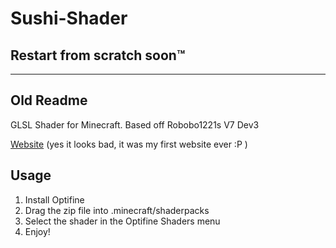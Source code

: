 # Sushi-Shader

## Restart from scratch soon™

---
## Old Readme

GLSL Shader for Minecraft. Based off Robobo1221s V7 Dev3

[Website](https://sushishader.eu) (yes it looks bad, it was my first website ever :P )

## Usage

1. Install Optifine
2. Drag the zip file into .minecraft/shaderpacks
3. Select the shader in the Optifine Shaders menu
4. Enjoy!
